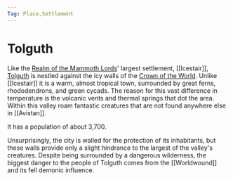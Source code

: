 ```yaml
---
Tag: Place,Settlement
---
```

# Tolguth
Like the [Realm of the Mammoth Lords](Realm-of-the-Mammoth-Lords)' largest settlement, [[Icestair]], [Tolguth](https://pathfinderwiki.com/wiki/Tolguth) is nestled against the icy walls of the [Crown of the World](Crown-of-the-World). Unlike [[Icestair]] it is a warm, almost tropical town, surrounded by great ferns, rhododendrons, and green cycads. The reason for this vast difference in temperature is the volcanic vents and thermal springs that dot the area. Within this valley roam fantastic creatures that are not found anywhere else in [[Avistan]]. 

It has a population of about 3,700.

Unsurprisingly, the city is walled for the protection of its inhabitants, but these walls provide only a slight hindrance to the largest of the valley's creatures. Despite being surrounded by a dangerous wilderness, the biggest danger to the people of Tolguth comes from the [[Worldwound]] and its fell demonic influence.